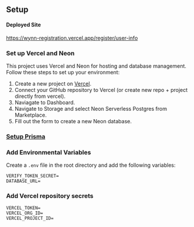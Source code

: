 ## Setup

#### Deployed Site

https://wynn-registration.vercel.app/register/user-info

### Set up Vercel and Neon

This project uses Vercel and Neon for hosting and database management. Follow these steps to set up your environment:

1. Create a new project on [Vercel](https://vercel.com).
2. Connect your GitHub repository to Vercel (or create new repo + project directly from vercel).
3. Naviagate to Dashboard.
4. Navigate to Storage and select Neon Serverless Postgres from Marketplace.
5. Fill out the form to create a new Neon database.

### [Setup Prisma](./PRISMA-SETUP.md)

### Add Environmental Variables

Create a `.env` file in the root directory and add the following variables:

```env
VERIFY_TOKEN_SECRET=
DATABASE_URL=
```

### Add Vercel repository secrets

```env
VERCEL_TOKEN=
VERCEL_ORG_ID=
VERCEL_PROJECT_ID=
```

